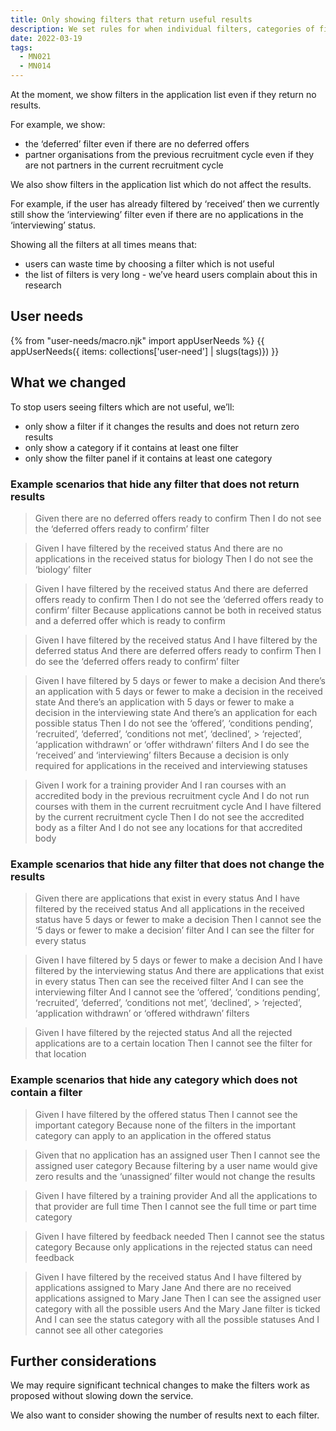 ```yaml
---
title: Only showing filters that return useful results
description: We set rules for when individual filters, categories of filters and the filter panel should appear.
date: 2022-03-19
tags:
  - MN021
  - MN014
---
```


At the moment, we show filters in the application list even if they return no results.

For example, we show:

- the ‘deferred’ filter even if there are no deferred offers
- partner organisations from the previous recruitment cycle even if they are not partners in the current recruitment cycle

We also show filters in the application list which do not affect the results.

For example, if the user has already filtered by ‘received’ then we currently still show the ‘interviewing’ filter even if there are no applications in the ‘interviewing’ status.

Showing all the filters at all times means that:

- users can waste time by choosing a filter which is not useful
- the list of filters is very long - we’ve heard users complain about this in research

## User needs

{% from "user-needs/macro.njk" import appUserNeeds %}
{{ appUserNeeds({ items: collections['user-need'] | slugs(tags)}) }}

## What we changed

To stop users seeing filters which are not useful, we’ll:

- only show a filter if it changes the results and does not return zero results
- only show a category if it contains at least one filter
- only show the filter panel if it contains at least one category

### Example scenarios that hide any filter that does not return results

> Given there are no deferred offers ready to confirm
> Then I do not see the ‘deferred offers ready to confirm’ filter

> Given I have filtered by the received status
> And there are no applications in the received status for biology
> Then I do not see the ‘biology’ filter

> Given I have filtered by the received status
> And there are deferred offers ready to confirm
> Then I do not see the ‘deferred offers ready to confirm’ filter
> Because applications cannot be both in received status and a deferred offer which is ready to confirm

> Given I have filtered by the received status
> And I have filtered by the deferred status
> And there are deferred offers ready to confirm
> Then I do see the ‘deferred offers ready to confirm’ filter

> Given I have filtered by 5 days or fewer to make a decision
> And there’s an application with 5 days or fewer to make a decision in the received state
> And there’s an application with 5 days or fewer to make a decision in the interviewing state
> And there’s an application for each possible status
> Then I do not see the ‘offered’, ‘conditions pending’, ‘recruited’, ‘deferred’, ‘conditions not met’, ‘declined’, > ‘rejected’, ‘application withdrawn’ or ‘offer withdrawn’ filters
> And I do see the ‘received’ and ‘interviewing’ filters
> Because a decision is only required for applications in the received and interviewing statuses

> Given I work for a training provider
> And I ran courses with an accredited body in the previous recruitment cycle
> And I do not run courses with them in the current recruitment cycle
> And I have filtered by the current recruitment cycle
> Then I do not see the accredited body as a filter
> And I do not see any locations for that accredited body

### Example scenarios that hide any filter that does not change the results

> Given there are applications that exist in every status
> And I have filtered by the received status
> And all applications in the received status have 5 days or fewer to make a decision
> Then I cannot see the ‘5 days or fewer to make a decision’ filter
> And I can see the filter for every status

> Given I have filtered by 5 days or fewer to make a decision
> And I have filtered by the interviewing status
> And there are applications that exist in every status
> Then can see the received filter
> And I can see the interviewing filter
> And I cannot see the ‘offered’, ‘conditions pending’, ‘recruited’, ‘deferred’, ‘conditions not met’, ‘declined’, > ‘rejected’, ‘application withdrawn’ or ‘offered withdrawn’ filters

> Given I have filtered by the rejected status
> And all the rejected applications are to a certain location
> Then I cannot see the filter for that location

### Example scenarios that hide any category which does not contain a filter

> Given I have filtered by the offered status
> Then I cannot see the important category
> Because none of the filters in the important category can apply to an application in the offered status

> Given that no application has an assigned user
> Then I cannot see the assigned user category
> Because filtering by a user name would give zero results and the ‘unassigned’ filter would not change the results

> Given I have filtered by a training provider
> And all the applications to that provider are full time
> Then I cannot see the full time or part time category

> Given I have filtered by feedback needed
> Then I cannot see the status category
> Because only applications in the rejected status can need feedback

> Given I have filtered by the received status
> And I have filtered by applications assigned to Mary Jane
> And there are no received applications assigned to Mary Jane
> Then I can see the assigned user category with all the possible users
> And the Mary Jane filter is ticked
> And I can see the status category with all the possible statuses
> And I cannot see all other categories

## Further considerations

We may require significant technical changes to make the filters work as proposed without slowing down the service.

We also want to consider showing the number of results next to each filter.
